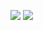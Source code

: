 ![](https://github.com/anjleonor/github-stats/blob/master/generated/overview.svg#gh-dark-mode-only)
![](https://github.com/anjleonor/github-stats/blob/master/generated/languages.svg#gh-dark-mode-only)
